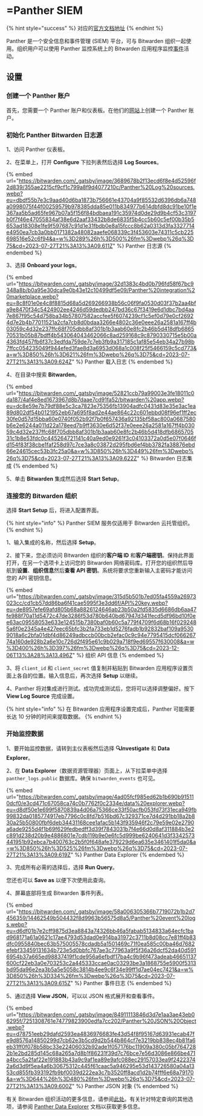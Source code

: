 # =Panther SIEM

{% hint style="success" %}
对应的[官方文档地址](https://bitwarden.com/help/panther-siem/)
{% endhint %}

Panther 是一个安全信息和事件管理 (SIEM) 平台，可与 Bitwarden 组织一起使用。组织用户可以使用 Panther 监控系统上的 Bitwarden 应用程序监控[事件](event-logs.md)活动。

## 设置 <a href="#setup" id="setup"></a>

### 创建一个 Panther 账户 <a href="#create-a-panther-account" id="create-a-panther-account"></a>

首先，您需要一个 Panther 账户和仪表板。在他们的[网站](https://panther.com/)上创建一个 Panther 账户。

### 初始化 Panther Bitwarden 日志源 <a href="#initialize-panther-bitwarden-log-source" id="initialize-panther-bitwarden-log-source"></a>

1、访问 Panther 仪表板。

2、在菜单上，打开 **Configure** 下拉列表然后选择 **Log Sources**。

{% embed url="https://bitwarden.com/_gatsby/image/3689678b2f13ecd6f8e4d52596f2d839/355ae2215cf9cf1c799a8f9d4077210c/Panther%20Log%20sources.webp?eu=dbdf55b7e3c9aad40d6ba1873b756661e43704a9f85532d6396db6a748a0998075f44f00259579b978385dda85e011b834977b614dbfd8dc91be10f1e367aa5b5ad65fe967b07a5f156f84bdbaea191c35974d0de29d9b4cf53c3197b0f7f46e47055834af38e6d2aaf33432b8de6835f5b4cc5b60c5ef00b35b5653ad18308e1fe9f597687c91d1e31fbdb0e8a15fccc8b62a0313d3fa3327714e4950ea7cb3a0bb0171382a48082aaefe068339c3f453603e74311c5cb225698516e52c6f94&a=w%3D289%26h%3D500%26fm%3Dwebp%26q%3D75&cd=2023-07-27T21%3A13%3A09.611Z" %}
Panther 日志源
{% endembed %}

3、选择 **Onboard your logs**。

{% embed url="https://bitwarden.com/_gatsby/image/32d1383c4bd0b796fd58f67bc9348a8b/b0a95e30dca9e0b43e12c10499df5e09/Panther%20integration%20marketplace.webp?eu=8c8f01e0e4c8f8815d68a5d269266938b56c06f9fa0530d03f37b2aa4bfa9e8470f34c5424902ee4246d59dedbb247bd36c67f3419e6d1dbc7bd4aa7e867f95c54d758ba34b57807582accfee5f6074239cf1c5ef0d79e0cf26924d7e2b4b77011521a2cfa7cb8d0bdaa3266e4802c36e0eee26a2581a167ff4b03059c4d32e237ffc68f705dbb8af301b1b3aab60e8fc2b46b5d418dfb686570531b05b87bdff4b543064043462066c8ad259168c9c8790330715e5b00a4363fd457fb6f37c3edfda759de7c7eb3fb9a317185c1af85e54eb34a27b98b7ffcc054235049f944efed3fae8d3a6953d068a1c008f25f5466159c5cd773&a=w%3D850%26h%3D621%26fm%3Dwebp%26q%3D75&cd=2023-07-27T21%3A13%3A09.624Z" %}
Panther 载入日志
{% endembed %}

4、在目录中搜索 **Bitwarden**。

{% embed url="https://bitwarden.com/_gatsby/image/52821ccb79a99003e3fe18011c0da187/4af4e8ed1673967d8b7daae7cd91fa52/bitwarden%20app.webp?eu=dc8e59e7b79df88e5c3ca7823e75356fb13904adfc0431d83e35e3ac1ea89d802df54b0121952eb67a695f8ad2e44ae864c22c601ebbd08f96ef1ff2ec30fe0d57d15bba60e0740f052b92f7b0f657436a92135bf58ac800a0687580b6e2e6244a011d22a178eed7b9ff3630e6d52f37e0eee26a2581a167ff4b03059c4d32e237ffc68f705dbb8af301b1b3aab60e8fc2b46b5d418dfb686570531c1b8e53fdc0c445264721141c40a9ed0e9261f3c04103372a0d5e07f0646fd154f83f38cbe1faf258d97c7ce3a8c03872d295fbd6ef4bb3782fa38876ebd66e24615cec53b3fc25a0&a=w%3D850%26h%3D449%26fm%3Dwebp%26q%3D75&cd=2023-07-27T21%3A13%3A09.622Z" %}
Bitwarden 日志集成
{% endembed %}

5、单击 **Bitwarden** 集成然后选择 **Start Setup**。

### 连接您的 Bitwarden 组织 <a href="#connect-your-bitwarden-organization" id="connect-your-bitwarden-organization"></a>

选择 **Start Setup** 后，将进入配置界面。

{% hint style="info" %}
Panther SIEM 服务仅适用于 Bitwarden 云托管组织。
{% endhint %}

1、输入集成的名称，然后选择 **Setup**。

2、接下来，您必须访问 Bitwarden 组织的**客户端 ID** 和**客户端密钥**。保持此界面打开，在另一个选项卡上访问您的 Bitwarden 网络密码库。打开您的组织然后导航到**设置**、**组织信息**然后**查看 API 密钥**。系统将要求您重新输入主密码才能访问您的 API 密钥信息。

{% embed url="https://bitwarden.com/_gatsby/image/315d5b501b7ed05fa4559a26973023cc/cd1cb57dd86ba6f41cae5995f3e3dd6f/API%20key.webp?eu=de8957efe69afd805b68a8826124646ab23b50a2fd5835d6686db6aa47fe988f70a11d5472c47de3286f53d780b640bd67947d341fecd5df96bd10f0ee63ac09558053e633e124515b7380baf0b60c5a779f4709f6d68b16f0292485a6f0e2345a4e427eec65bfc3b2fa733eb1d5276fadb1b92832baf109a95309018a6c2bfa01dbf4d86249adbccb00bcb2efac0c9c94e7795415dcf06626774a160de928b2a6e10c726d2f495e61c9b029a718f9ed69557f630008&a=w%3D400%26h%3D397%26fm%3Dwebp%26q%3D75&cd=2023-12-06T13%3A28%3A13.496Z" %}
组织 API 信息
{% endembed %}

3、将 `client_id` 和 `client_secret` 值复制并粘贴到 Bitwarden 应用程序设置页面上各自的位置。输入信息后，再次选择 **Setup** 以继续。

4、Panther 将对集成进行测试。成功完成测试后，您将可以选择调整偏好。按下 **View Log Source** 完成设置。

{% hint style="info" %}
在 Bitwarden 应用程序设置完成后，Panther 可能需要长达 10 分钟的时间来提取数据。
{% endhint %}

### 开始监控数据 <a href="#start-monitoring-data" id="start-monitoring-data"></a>

1、要开始监控数据，请转到主仪表板然后选择 **🔍Investigate** 和 **Data Explorer**。

2、在 **Data Explorer**（数据资源管理器）页面上，从下拉菜单中选择 `panther_logs.public` 数据库。确保 `bitwarden_events` 也可见。

{% embed url="https://bitwarden.com/_gatsby/image/4ad05fcf985ed62b1b690b915110dcf0/e3cd471c67058ca74c0b7762f0c2334e/data%20explorer.webp?eu=d8df50e1e699f5870839a4d06a75366ce33f50acfb053fd73f31eca949fb99832da0185774917eb7796c0c8fd7b516bd67c329371ce7d4d291bb18a2b830a25b50800fbf6deb34431168cee1afac5b143f935946f2c79e59e02e2790a6ade9255d4f1b69f629fedbedff3d39f7843031b7f4e66d0d8af311884b3e2c891d238d20b9e4886801e7cdb119b9e0e6fc5d999be6240641d3f3342573441951b92ebca7b400763c2b5f0f648afe379229d6ea635e3461401f5da0&a=w%3D850%26h%3D525%26fm%3Dwebp%26q%3D75&cd=2023-07-27T21%3A13%3A09.619Z" %}
Panther Data Explorer
{% endembed %}

3、完成所有必需的选择后，选择 **Run Query**。

您还也可以 **Save as** 以便下次使用此查询。

4、屏幕底部将生成 Bitwarden 事件列表。

{% embed url="https://bitwarden.com/_gatsby/image/58a006305366b7719072b1b2d7456359/14462549b504432f8d9963b56575d8a5/Panther%20event%20logs.webp?eu=d6df01b7e2cff9875d3ea8843a74326bb46a5fabab5134833a64ecfc1bad968171a61a0621c17ae4793d53dad0e914ba31972c3711b8d08cc7e81ff4b83dfc0955840bec63b575005578cdadb5a1501469c71f0ea585c00ba46d7682efebf33459131634b723e5d0bbfc767ae3c77963a9f5f36a26dcf52da40d5916954b37a665ed98837419f1cde956a6efbdf17ba4c9b96f473adeab46651137600cf22eb3a0e703253c2a445333ccae0ac03293be3a1868755e5900f5313bd95da96e2ea3b5a5e5058c3814b4ee9c6f34e99ff1d7ae04ec7421&a=w%3D850%26h%3D334%26fm%3Dwebp%26q%3D75&cd=2023-07-27T21%3A13%3A09.615Z" %}
Panther  事件日志
{% endembed %}

5、通过选择 **View JSON**，可以以 JSON 格式展开和查看事件。

{% embed url="https://bitwarden.com/_gatsby/image/84911113846d3d7e1aa3ae43eb06295f/7251308761e74779823900edfa7cc202/Panther%20JSON%20Object.webp?eu=d78751eeb29dafd2593ea4836976683fe43d54f8f95167d63931ecab47fe9d8576a14850299d7cb62e3b5cd9d2b544b864cf7e3219bb838ec4b81fa6eb31ff0f078b58bc33e22406032b92ade1f057176bc11909a380c05bf7647282b1e2bd285d145c68a265a7d8b1f86231f39d7c76bce7e56d3086e866be471a4bcc5a2faf22e191883b43a9c9af1ea89e9afc088ec29157033ea9f24223742a6d3d9f5ea4a6b30675312c445f61caac5a946295e53d143726580a04a1353cd855fb393192fb9bf0039d222ea3c7b3520ff8acd1d2b74fff6e68a79170&a=w%3D644%26h%3D480%26fm%3Dwebp%26q%3D75&cd=2023-07-27T21%3A13%3A09.600Z" %}
Panther JSON 对象
{% endembed %}

有关 Bitwarden 组织活动的更多信息，请参阅[此处](event-logs.md#organization-events)。有关针对特定查询的其他选项，请参阅 [Panther Data Explorer](https://docs.panther.com/search/data-explorer) 文档以获取更多信息。

